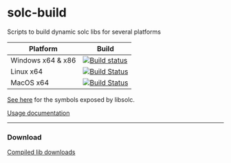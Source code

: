 # solc-build
Scripts to build dynamic solc libs for several platforms

| Platform | Build |
|----------|-------|
| Windows x64 & x86 | [![Build status](https://ci.appveyor.com/api/projects/status/4a7on057whqevhcw/branch/master?svg=true)](https://ci.appveyor.com/project/MeadowSuite/solc-build/branch/master) |
| Linux x64 | [![Build Status](https://badges.herokuapp.com/travis/MeadowSuite/solc-build?env=OS=linux_x64&label=build)](https://travis-ci.org/MeadowSuite/solc-build) |
| MacOS x64 | [![Build Status](https://badges.herokuapp.com/travis/MeadowSuite/solc-build?env=OS=macos_x64&label=build)](https://travis-ci.org/MeadowSuite/solc-build) |


[See here](https://github.com/MeadowSuite/solidity/blob/124ca40dc525a987a88176c6e5170978e82fa290/libsolc/libsolc.h#L38) for the symbols exposed by libsolc.

[Usage documentation](https://solidity.readthedocs.io/en/latest/using-the-compiler.html#compiler-input-and-output-json-description)


---------

### Download

[Compiled lib downloads](//github.com/MeadowSuite/solc-build/releases)

